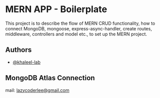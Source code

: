 
# MERN APP - Boilerplate

This project is to describe the flow of MERN CRUD functionality, how to connect MongoDB, mongoose, express-async-handler, create routes, middleware, controllers and model etc., to set up the MERN project.

## Authors

- [@khaleel-lab](https://www.github.com/khaleel-lab)


## MongoDB Atlas Connection

mail: lazycoderlee@gmail.com



